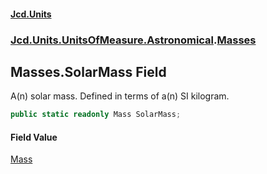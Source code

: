#### [Jcd.Units](index.md 'index')
### [Jcd.Units.UnitsOfMeasure.Astronomical](Jcd.Units.UnitsOfMeasure.Astronomical.md 'Jcd.Units.UnitsOfMeasure.Astronomical').[Masses](Jcd.Units.UnitsOfMeasure.Astronomical.Masses.md 'Jcd.Units.UnitsOfMeasure.Astronomical.Masses')

## Masses.SolarMass Field

A(n) solar mass. Defined in terms of a(n) SI kilogram.

```csharp
public static readonly Mass SolarMass;
```

#### Field Value
[Mass](Jcd.Units.UnitTypes.Mass.md 'Jcd.Units.UnitTypes.Mass')